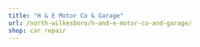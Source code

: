 ```yaml
---
title: "H & E Motor Co & Garage"
url: /north-wilkesboro/h-and-e-motor-co-and-garage/
shop: car repair
---
```

